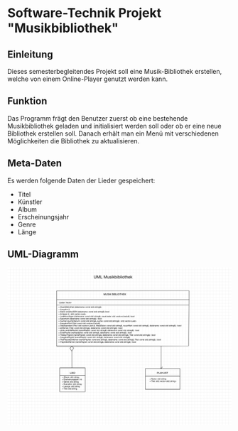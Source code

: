 # Software-Technik Projekt "Musikbibliothek"

## Einleitung

Dieses semesterbegleitendes Projekt soll eine Musik-Bibliothek erstellen, welche von einem Online-Player genutzt werden kann.

## Funktion

Das Programm frägt den Benutzer zuerst ob eine bestehende Musikbibliothek geladen und initialisiert werden soll oder ob er eine neue Bibliothek erstellen soll. Danach erhält man ein Menü mit verschiedenen Möglichkeiten die Bibliothek zu aktualisieren.

## Meta-Daten

Es werden folgende Daten der Lieder gespeichert:

- Titel
- Künstler
- Album
- Erscheinungsjahr
- Genre
- Länge

## UML-Diagramm

![UML-Klassendiagramm der Musikbibliothek](./UML_SWT_Musikbibliothek.JPG)

